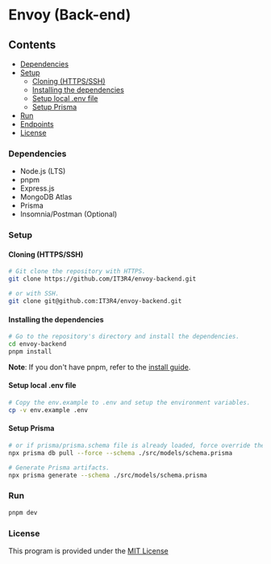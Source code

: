 # Envoy (Back-end)


## Contents
* [Dependencies](#dependencies)
* [Setup](#setup)
	* [Cloning (HTTPS/SSH)](#cloning-httpsssh)
	* [Installing the dependencies](#installing-the-dependencies)
	* [Setup local .env file](#setup-local-env-file)
	* [Setup Prisma](#setup-prisma)
* [Run](#run)
* [Endpoints](#endpoints)
* [License](#license)


### Dependencies
 * Node.js (LTS)
 * pnpm
 * Express.js
 * MongoDB Atlas
 * Prisma
 * Insomnia/Postman (Optional)


### Setup
#### Cloning (HTTPS/SSH)
```bash
# Git clone the repository with HTTPS.
git clone https://github.com/IT3R4/envoy-backend.git

# or with SSH.
git clone git@github.com:IT3R4/envoy-backend.git
```

#### Installing the dependencies
```bash
# Go to the repository's directory and install the dependencies.
cd envoy-backend
pnpm install
```

**Note**: If you don't have pnpm, refer to the [install guide](https://pnpm.io/installation).

#### Setup local .env file
```bash
# Copy the env.example to .env and setup the environment variables.
cp -v env.example .env
```


#### Setup Prisma
```bash
# or if prisma/prisma.schema file is already loaded, force override the file.
npx prisma db pull --force --schema ./src/models/schema.prisma

# Generate Prisma artifacts.
npx prisma generate --schema ./src/models/schema.prisma
```


### Run
```bash
pnpm dev
```


### License
This program is provided under the [MIT License](./LICENSE)
